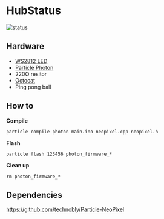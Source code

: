 # HubStatus

![status](https://user-images.githubusercontent.com/627794/52372753-f049c100-2a26-11e9-9259-d60f92e2b7a2.gif)

## Hardware

* [WS2812 LED](https://tinkersphere.com/addressable-rgb-products/732-addressable-rgb-led-sequin-5v-ws2812-neopixel-compatible.html)
* [Particle Photon](https://store.particle.io)
* 220Ω resitor 
* [Octocat](https://github.myshopify.com/products/octocat-figurine)
* Ping pong ball

## How to

**Compile**
```
particle compile photon main.ino neopixel.cpp neopixel.h
```

**Flash**
```
particle flash 123456 photon_firmware_*
```

**Clean up**
```
rm photon_firmware_*
```

## Dependencies

https://github.com/technobly/Particle-NeoPixel
